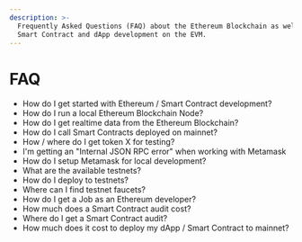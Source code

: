 ```yaml
---
description: >-
  Frequently Asked Questions (FAQ) about the Ethereum Blockchain as well as
  Smart Contract and dApp development on the EVM.
---
```


# FAQ

* How do I get started with Ethereum / Smart Contract development?
* How do I run a local Ethereum Blockchain Node?
* How do I get realtime data from the Ethereum Blockchain?
* How do I call Smart Contracts deployed on mainnet?
* How / where do I get token X for testing?
* I'm getting an "Internal JSON RPC error" when working with Metamask
* How do I setup Metamask for local development?
* What are the available testnets?
* How do I deploy to testnets?
* Where can I find testnet faucets?
* How do I get a Job as an Ethereum developer?
* How much does a Smart Contract audit cost?
* Where do I get a Smart Contract audit?
* How much does it cost to deploy my dApp / Smart Contract to mainnet?

